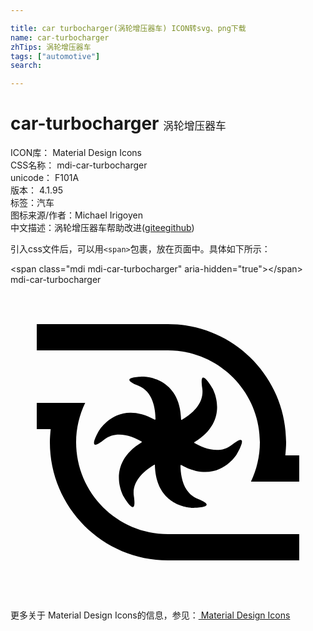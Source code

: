 ```yaml
---

title: car turbocharger(涡轮增压器车) ICON转svg、png下载
name: car-turbocharger
zhTips: 涡轮增压器车
tags: ["automotive"]
search: 

---
```


# car-turbocharger  <small style="font-size: 60%;font-weight: 100">涡轮增压器车</small>


<div class="detail-page">
<p>
<span>
ICON库：
<span class="badge-secondary badge">Material Design Icons</span> 
</span>
<br/>
<span>
CSS名称：
<span class="badge-secondary badge">mdi-car-turbocharger</span> 
</span>
<br/>
<span>
unicode：
<span class="badge-secondary badge">F101A</span> 
<copy-btn content='F101A' btn-title=""></copy-btn>
<copy-btn :content='String.fromCodePoint(parseInt("F101A", 16))' btn-title="复制U"></copy-btn>
</span>
<br/>
<span>
版本：
<span class="badge-secondary badge">4.1.95</span> 
</span><br/><span>标签：<span class="badge-light badge"><router-link to="/tags/automotive.html">汽车</router-link></span></span>
<br/>
<span>图标来源/作者：<span class="badge-light badge">Michael Irigoyen</span></span> 
<br/>
<span class="zh-detail">中文描述：<span class="badge-primary badge">涡轮增压器车</span><span class="help-link"><span>帮助改进</span>(<a href="https://gitee.com/liuwave/icon-helper/edit/master/json/material/car-turbocharger.json" target="_blank" rel="noopener noreferrer">gitee</a><a href="https://github.com/liuwave/icon-helper/edit/master/json/material/car-turbocharger.json" target="_blank" rel="noopener noreferrer">github</a></span>)</span><br/>
</p>
</div>
<div class="alert alert-dark">
  <i class="mdi mdi-car-turbocharger mdi-48px"></i>
  <i class="mdi mdi-car-turbocharger mdi-36px"></i>
  <i class="mdi mdi-car-turbocharger mdi-24px"></i>
  <i class="mdi mdi-car-turbocharger mdi-18px"></i>
</div>
<div>
  <p>引入css文件后，可以用<code>&lt;span&gt;</code>包裹，放在页面中。具体如下所示：    
  </p>
  <div class="alert alert-primary" style="font-size: 14px">
    &lt;span class="mdi mdi-car-turbocharger" aria-hidden="true"&gt;&lt;/span&gt;
    <copy-btn content='<span class="mdi mdi-car-turbocharger" aria-hidden="true"></span>'></copy-btn>
  </div>
  <div class="alert alert-secondary">
    <i class="mdi mdi-car-turbocharger"
    style="font-size: 24px"
    aria-hidden="true"></i> mdi-car-turbocharger
    <copy-btn content="mdi-car-turbocharger" btn-title="复制图标名称"></copy-btn>
  </div>
</div>
<div id="svg" class="svg-wrap">
<svg xmlns="http://www.w3.org/2000/svg" viewBox="0 0 24 24"><path d="M22 13V15H18.32C18.75 14.09 19 13.08 19 12C19 8.14 15.86 5 12 5H2V3H12C16.97 3 21 7.03 21 12C21 12.34 20.97 12.67 20.94 13H22M12 19C8.14 19 5 15.86 5 12C5 10.93 5.25 9.91 5.69 9H2V11H3.06C3.03 11.33 3 11.66 3 12C3 16.97 7.03 21 12 21H22V19H12M16.86 12.2C15.93 12.94 14.72 12.47 14 12.05V12C16.79 10.31 15.39 7.89 15.39 7.89S14.33 6.04 14.61 7.89C14.78 9.07 13.76 9.88 13.04 10.3L13 10.28C12.93 7 10.13 7 10.13 7S8 7 9.74 7.69C10.85 8.13 11.04 9.42 11.05 10.25L11 10.28C8.14 8.7 6.74 11.12 6.74 11.12S5.67 12.97 7.14 11.8C8.07 11.07 9.28 11.54 10 11.95V12C7.21 13.7 8.61 16.12 8.61 16.12S9.67 17.97 9.4 16.11C9.22 14.94 10.25 14.13 10.97 13.7L11 13.73C11.07 17 13.87 17 13.87 17S16 17 14.26 16.31C13.15 15.87 12.96 14.58 12.95 13.75L13 13.73C15.86 15.31 17.26 12.88 17.26 12.88S18.33 11.04 16.86 12.2Z" /></svg>
</div>
<detail full-name='mdi-car-turbocharger'></detail>
    
<div><p>更多关于 Material Design Icons的信息，参见：<a target="_blank" href="https://iconhelper.cn/material.html"> Material Design Icons</a>
</p></div>
